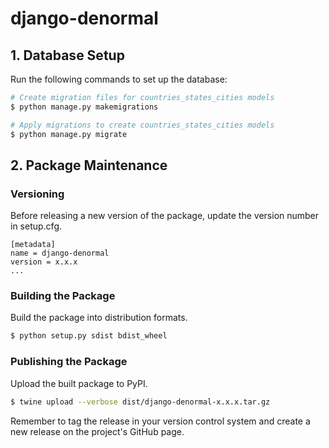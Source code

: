 # django-denormal

## 1. Database Setup
Run the following commands to set up the database:

```bash
# Create migration files for countries_states_cities models
$ python manage.py makemigrations

# Apply migrations to create countries_states_cities models
$ python manage.py migrate
```


## 2. Package Maintenance

### Versioning

Before releasing a new version of the package, update the version number in setup.cfg.

```
[metadata]
name = django-denormal
version = x.x.x
...
```

### Building the Package

Build the package into distribution formats.

```bash
$ python setup.py sdist bdist_wheel
```

### Publishing the Package

Upload the built package to PyPI.

```bash
$ twine upload --verbose dist/django-denormal-x.x.x.tar.gz
```

Remember to tag the release in your version control system and create a new release on the project's GitHub page.
